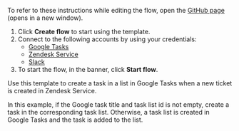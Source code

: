 To refer to these instructions while editing the flow, open the [GitHub page](https://github.com/ot4i/app-connect-templates/tree/main/resources/markdown/Create%20a%20task%20in%20a%20list%20in%20Google%20Tasks%20when%20a%20new%20ticket%20is%20created%20in%20Zendesk%20Service_instructions.md) (opens in a new window).

1. Click **Create flow** to start using the template.
2. Connect to the following accounts by using your credentials:
   - [Google Tasks](https://www.ibm.com/docs/en/app-connect/containers_cd?topic=apps-google-tasks) 
   - [Zendesk Service](https://www.ibm.com/docs/en/app-connect/containers_cd?topic=apps-zendesk-service)
   - [Slack](https://www.ibm.com/docs/en/app-connect/containers_cd?topic=apps-slack)
3. To start the flow, in the banner, click **Start flow**.


Use this template to  create a task in a list in Google Tasks when a new ticket is created in Zendesk Service. 

In this example, if the Google task title and task list id is not empty, create a task in the corresponding task list. Otherwise, a task list is created in Google Tasks and the task is added to the list. 

